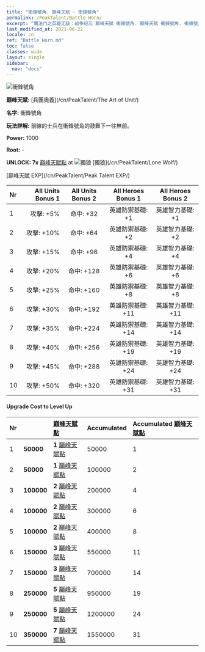 ```yaml
---
title: "衝鋒號角. 巔峰天賦 - 衝鋒號角"
permalink: /PeakTalent/Battle Horn/
excerpt: "魔法门之英雄无敌：战争纪元 巔峰天賦 衝鋒號角. 巔峰天賦 衝鋒號角. 衝鋒號角"
last_modified_at: 2021-06-22
locale: cn
ref: "Battle Horn.md"
toc: false
classes: wide
layout: single
sidebar:
  nav: "docs"
---
```


  ![衝鋒號角](/images/pt/talent_2004.png)

  **巔峰天賦:** [兵團奧義](/cn/PeakTalent/The Art of Unit/)

  **名字:** 衝鋒號角

  **玩法詳解:** 前線的士兵在衝鋒號角的鼓舞下一往無前。

  **Power:** 1000

  **Root:** -

  **UNLOCK: 7x** [巔峰天賦點](/cn/Items/con_934/) at ![獨狼](/images/pt/talent_2001.png) [獨狼](/cn/PeakTalent/Lone Wolf/)

  [巔峰天賦 EXP](/cn/PeakTalent/Peak Talent EXP/)

  | Nr | All Units Bonus 1 | All Units Bonus 2 | All Heroes Bonus 1 | All Heroes Bonus 2 |
  |:---|--------------:|:-------------:|:-------------:|:-------------:|
  | 1 | 攻擊: +5% | 命中: +32 | 英雄防禦基礎: +1 | 英雄智力基礎: +1 |
  | 2 | 攻擊: +10% | 命中: +64 | 英雄防禦基礎: +2 | 英雄智力基礎: +2 |
  | 3 | 攻擊: +15% | 命中: +96 | 英雄防禦基礎: +4 | 英雄智力基礎: +4 |
  | 4 | 攻擊: +20% | 命中: +128 | 英雄防禦基礎: +6 | 英雄智力基礎: +6 |
  | 5 | 攻擊: +25% | 命中: +160 | 英雄防禦基礎: +8 | 英雄智力基礎: +8 |
  | 6 | 攻擊: +30% | 命中: +192 | 英雄防禦基礎: +11 | 英雄智力基礎: +11 |
  | 7 | 攻擊: +35% | 命中: +224 | 英雄防禦基礎: +14 | 英雄智力基礎: +14 |
  | 8 | 攻擊: +40% | 命中: +256 | 英雄防禦基礎: +19 | 英雄智力基礎: +19 |
  | 9 | 攻擊: +45% | 命中: +288 | 英雄防禦基礎: +24 | 英雄智力基礎: +24 |
  | 10 | 攻擊: +50% | 命中: +320 | 英雄防禦基礎: +31 | 英雄智力基礎: +31 |


#### Upgrade Cost to Level Up

  | Nr | <i class="fas fa-coins"/> | [巔峰天賦點](/cn/Items/con_934/) | Accumulated <i class="fas fa-coins"/> | Accumulated [巔峰天賦點](/cn/Items/con_934/) |
  |:---|:--------------|:-------------|:-------------|:-------------|
  | 1 | **50000** | **1** [巔峰天賦點](/cn/Items/con_934/) | 50000 | 1 |
  | 2 | **50000** | **1** [巔峰天賦點](/cn/Items/con_934/) | 100000 | 2 |
  | 3 | **100000** | **2** [巔峰天賦點](/cn/Items/con_934/) | 200000 | 4 |
  | 4 | **100000** | **2** [巔峰天賦點](/cn/Items/con_934/) | 300000 | 6 |
  | 5 | **100000** | **2** [巔峰天賦點](/cn/Items/con_934/) | 400000 | 8 |
  | 6 | **150000** | **3** [巔峰天賦點](/cn/Items/con_934/) | 550000 | 11 |
  | 7 | **150000** | **3** [巔峰天賦點](/cn/Items/con_934/) | 700000 | 14 |
  | 8 | **250000** | **5** [巔峰天賦點](/cn/Items/con_934/) | 950000 | 19 |
  | 9 | **250000** | **5** [巔峰天賦點](/cn/Items/con_934/) | 1200000 | 24 |
  | 10 | **350000** | **7** [巔峰天賦點](/cn/Items/con_934/) | 1550000 | 31 |
